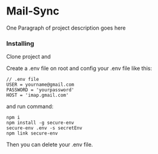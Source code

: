 # Mail-Sync

One Paragraph of project description goes here

### Installing

Clone project and

Create a .env file on root and config your .env file like this:

```
// .env file
USER = yourname@gmail.com
PASSWORD = 'yourpassword'
HOST = 'imap.gmail.com'
```

and run command:

```
npm i
npm install -g secure-env
secure-env .env -s secretEnv
npm link secure-env
```

Then you can delete your .env file.
